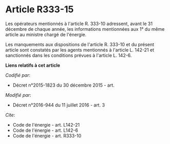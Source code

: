 # Article R333-15

Les opérateurs mentionnés à l'article R. 333-10 adressent, avant le 31 décembre de chaque année, les informations mentionnées
aux 1° du même article au ministre chargé de l'énergie. 

Les manquements aux dispositions de l'article R. 333-10 et du présent article sont constatés par les agents mentionnés à
l'article L. 142-21 et sanctionnés dans les conditions prévues à l'article L. 142-6.

**Liens relatifs à cet article**

_Codifié par_:

  - Décret n°2015-1823 du 30 décembre 2015 - art.

_Modifié par_:

  - Décret n°2016-944 du 11 juillet 2016 - art. 3

_Cite_:

  - Code de l'énergie - art. L142-21
  - Code de l'énergie - art. L142-6
  - Code de l'énergie - art. R333-10
